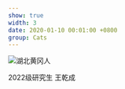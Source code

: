 ```yaml
---
show: true
width: 3
date: 2020-01-10 00:01:00 +0800
group: Cats
---
```

<div>
  <img data-src="{{ '/assets/images/wqc.jpg' | relative_url }}" class="lazy w-100 rounded" src="{{ '/assets/images/empty_300x200.png' | relative_url }}" title="湖北黄冈人">
  <div class="card-body">
    <p class="card-text">
      2022级研究生 王乾成
    </p>
  </div>
</div>
